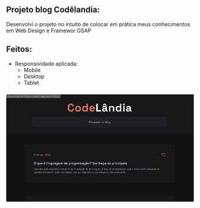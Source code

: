 ## Projeto blog Codêlandia:

Desenvolvi o projeto no intuito de colocar em prática meus conhecimentos em Web Design e Framewor GSAP

## Feitos:
  - Responsividade aplicada:
    - Mobile
    - Desktop
    - Tablet
### 

![](assets/desktop.png)

